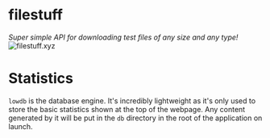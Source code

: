 # filestuff

_Super simple API for downloading test files of any size and any type!_
![filestuff.xyz](https://i.imgur.com/HDiOYtG.png)

# Statistics
`lowdb` is the database engine. It's incredibly lightweight as it's only used to store the basic statistics shown at the top of the webpage. Any content generated by it will be put in the `db` directory in the root of the application on launch.
